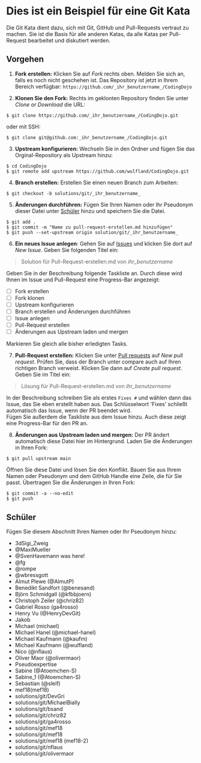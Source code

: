 # Dies ist ein Beispiel für eine Git Kata

Die Git Kata dient dazu, sich mit Git, GitHub und Pull-Requests 
vertraut zu machen. Sie ist die Basis für alle anderen Katas, da
alle Katas per Pull-Request bearbeitet und diskutiert werden. 

## Vorgehen

1. **Fork erstellen:** Klicken Sie auf _Fork_ rechts oben. Melden
 Sie sich an, falls es noch nicht geschehen ist. Das Repository 
 ist jetzt in Ihrem Bereich verfügbar: 
 `https://github.com/_ihr_benutzername_/CodingDojo`

2. **Klonen Sie den Fork:** Rechts im geklonten Repository
 finden Sie unter _Clone or Download_ die URL:
 ```
$ git clone https://github.com/_ihr_benutzername_/CodingDojo.git
 ``` 
oder mit SSH:
```
$ git clone git@github.com:_ihr_benutzername_/CodingDojo.git
```
3. **Upstream konfigurieren:** Wechseln Sie in den Ordner und
 fügen Sie das Orginal-Repository als Upstream hinzu:
```
$ cd CodingDojo
$ git remote add upstream https://github.com/wulfland/CodingDojo.git
```

4. **Branch erstellen:** Erstellen Sie einen neuen Branch zum Arbeiten:
```
$ git checkout -b solutions/git/_ihr_benutzername_
```

5. **Änderungen durchführen:** Fügen Sie Ihren Namen oder Ihr
 Pseudonym dieser Datei unter [Schüler](##Schüler) hinzu und
 speichern Sie die Datei. 
 ```
$ git add .
$ git commit -m "Name zu pull-request-erstellen.md hinzufügen"
$ git push --set-upstream origin solution/git/_ihr_benutzername_
 ```

6. **Ein neues Issue anlegen**: Gehen Sie auf
 [Issues](https://github.com/wulfland/CodingDojo/issues) und
 klicken Sie dort auf _New Issue_. Geben Sie folgenden Titel ein: 
 > Solution für Pull-Request-erstellen.md von _ihr_benutzername_

 Geben Sie in der Beschreibung folgende Taskliste an. Durch diese
 wird Ihnen im Issue und Pull-Request eine Progress-Bar angezeigt:  
- [ ] Fork erstellen  
- [ ] Fork klonen  
- [ ] Upstream konfigurieren  
- [ ] Branch erstellen und Änderungen durchführen  
- [ ] Issue anlegen  
- [ ] Pull-Request erstellen  
- [ ] Änderungen aus Upstream laden und mergen

 Markieren Sie gleich alle bisher erledigten Tasks.

7. **Pull-Request erstellen:** Klicken Sie unter 
 [Pull requests](https://github.com/wulfland/CodingDojo/pulls)
 auf _New pull request_. Prüfen Sie, dass der Branch unter
 compare auch auf Ihren richtigen Branch verweist. Klicken Sie dann
 auf _Create pull request_. Geben Sie im Titel ein:
 >  Lösung für Pull-Request-erstellen.md von _ihr_benutzername_  

 In der Beschreibung schreiben Sie als erstes `Fixes #` und wählen
 dann das Issue, das Sie eben erstellt haben aus.
 Das Schlüsselwort 'Fixes' schließt automatisch das Issue, wenn
 der PR beendet wird.  
 Fügen Sie außerdem die Taskliste aus dem Issue hinzu. Auch diese
 zeigt eine Progress-Bar für den PR an.

8. **Änderungen aus Upstream laden und mergen:** Der PR ändert
 automatisch diese Datei hier im Hintergrund. Laden Sie die Änderungen 
 in Ihren Fork:
 ```
$ git pull upstream main
 ```  
Öffnen Sie diese Datei und lösen Sie den Konflikt. Bauen Sie aus
Ihrem Namen oder Pseudonym und dem GitHub Handle eine Zeile, die
für Sie passt. Übertragen Sie die Änderungen in Ihren Fork:
```
$ git commit -a --no-edit
$ git push
```

## Schüler
Fügen Sie diesem Abschnitt Ihren Namen oder Ihr Pseudonym hinzu:

- 3dSigi_Zweig
- @MaxiMueller
- @SvenHavemann was here!
- @fg
- @rompe
- @wbressgott
- Almut Plewe (@AlmutP)
- Benedikt Sandfort (@benesand)
- Björn Schmidgall (@kfbbjoern)
- Christoph Zeiler (@chriz82)
- Gabriel Rosso (ga4rosso)
- Henry Vu (@HenryDevGit)
- Jakob
- Michael (michael)
- Michael Hanel (@michael-hanel)
- Michael Kaufmann (@kaufm)
- Michael Kaufmann (@wulfland)
- Nico (@nflaus)
- Oliver Maor (@olivermaor)
- Pseudoexpertise
- Sabine (@Atoemchen-S)
- Sabine_1 (@Atoemchen-S)
- Sebastian (@sleif)
- mef18(mef18)
- solutions/git/DevGri
- solutions/git/MichaelBially
- solutions/git/bsand
- solutions/git/chriz82
- solutions/git/ga4rosso
- solutions/git/mef18
- solutions/git/mef18
- solutions/git/mef18 (mef18-2)
- solutions/git/nflaus
- solutions/git/olivermaor
